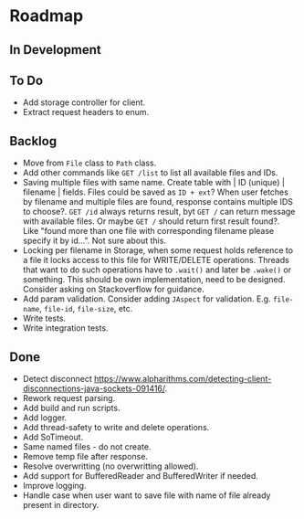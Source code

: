 # Roadmap

## In Development

## To Do

- Add storage controller for client.
- Extract request headers to enum.

## Backlog

- Move from `File` class to `Path` class.
- Add other commands like `GET /list` to list all available files and IDs.
- Saving multiple files with same name. Create table with | ID (unique) | filename | fields. Files could be saved as `ID + ext`? When user fetches by filename and multiple files are found, response contains multiple IDS to choose?. `GET /id` always returns result, byt `GET /` can return message with available files. Or maybe `GET /` should return first result found?. Like "found more than one file with corresponding filename please specify it by id...". Not sure about this.
- Locking per filename in Storage, when some request holds reference to a file it locks access to this file for WRITE/DELETE operations. Threads that want to do such operations have to `.wait()` and later be `.wake()` or something. This should be own implementation, need to be designed. Consider asking on Stackoverflow for guidance.
- Add param validation. Consider adding `JAspect` for validation. E.g. `file-name`, `file-id`, `file-size`, etc.
- Write tests.
- Write integration tests.

## Done

- Detect disconnect <https://www.alpharithms.com/detecting-client-disconnections-java-sockets-091416/>.
- Rework request parsing.
- Add build and run scripts.
- Add logger.
- Add thread-safety to write and delete operations.
- Add SoTimeout.
- Same named files - do not create.
- Remove temp file after response.
- Resolve overwritting (no overwritting allowed).
- Add support for BufferedReader and BufferedWriter if needed.
- Improve logging.
- Handle case when user want to save file with name of file already present in directory.
